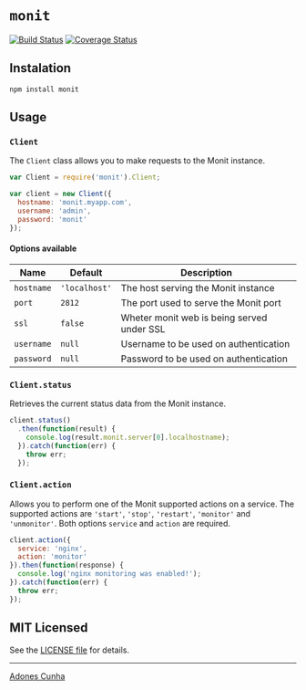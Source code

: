 # `monit`

[![Build Status](https://travis-ci.org/adonescunha/monit.svg?branch=master)](https://travis-ci.org/adonescunha/monit) [![Coverage Status](https://coveralls.io/repos/adonescunha/monit/badge.svg?branch=master&service=github)](https://coveralls.io/github/adonescunha/monit?branch=master)

## Instalation

```
npm install monit
```

## Usage

### `Client`

The `Client` class allows you to make requests to the Monit instance.

```js
var Client = require('monit').Client;

var client = new Client({
  hostname: 'monit.myapp.com',
  username: 'admin',
  password: 'monit'
});
```

#### Options available

Name       | Default       | Description
-----------|---------------|------------
`hostname` | `'localhost'` | The host serving the Monit instance
`port`     | `2812`        | The port used to serve the Monit port
`ssl`      | `false`       | Wheter monit web is being served under SSL
`username` | `null`        | Username to be used on authentication
`password` | `null`        | Password to be used on authentication

### `Client.status`

Retrieves the current status data from the Monit instance.

```js
client.status()
  .then(function(result) {
    console.log(result.monit.server[0].localhostname);
  }).catch(function(err) {
    throw err;
  });
```

### `Client.action`

Allows you to perform one of the Monit supported actions on a service. The supported actions are `'start'`, `'stop'`, `'restart'`, `'monitor'` and `'unmonitor'`. Both options `service` and `action` are required.

```js
client.action({
  service: 'nginx',
  action: 'monitor'
}).then(function(response) {
  console.log('nginx monitoring was enabled!');
}).catch(function(err) {
  throw err;
});
```

## MIT Licensed

See the [LICENSE file](LICENSE) for details.

-----
[Adones Cunha](http://github.com/adonescunha)
